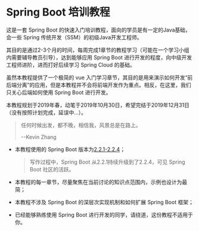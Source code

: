 # Spring Boot 培训教程

这是一套 Spring Boot 的快速入门培训教程，面向的学员是有一定的Java基础，会一些 Spring 传统开发（SSM）的初级Java开发工程师。

其目的是通过2-3个月的时间，每周完成1章节的教程学习（可能在一个学习小组内需要辅导教员引导），达到能够应用 Spring Boot 进行开发的程度，向中级开发工程师进阶，进而打好后续学习 Spring Cloud 的基础。

虽然本教程提供了一个极简的 vue 入门学习章节，其目的是用来演示如何开发“前后端分离”的应用，但是本教程并不会将前端开发作为重点。相反，在这里，我们只关心后端如何使用 Spring Boot 进行开发。

本教程规划于2019年春，动笔于2019年10月30日，希望完结于2019年12月31日（没有按照计划完成，延误中...）。

>任何时候出发，都不晚，相信我，风景总是在路上。
>
>--Kevin Zhang

- 本教程使用的 Spring Boot 版本为[2.2.1-2.2.4](https://github.com/spring-projects/spring-boot/tree/v2.2.2.RELEASE)；

	> 写作过程中，Spring Boot 从2.2.1持续升级到了2.2.4，可见 Spring  Boot 社区的活跃。

- 本教程的每一章节，尽量聚焦在当前讨论的知识点范围内，示例也设计为最简；

- 本教程不涉及 Spring Boot 的深层次实现机制和如何扩展 Spring Boot 框架；

- 已经能够熟练使用 Spring Boot 进行开发的同学，请绕道，这份教程不适用于你。

